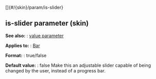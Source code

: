 []{#/{skin}/param/is-slider}
## is-slider parameter (skin)
**See also:**
:   [value parameter](#/%7Bskin%7D/param/value)
<!-- -->
**Applies to:**
:   [Bar](#/%7Bskin%7D/control/bar)
<!-- -->
**Format:**
:   true/false
<!-- -->
**Default value:**
:   false
Make this an adjustable slider capable of being changed by the user,
instead of a progress bar.